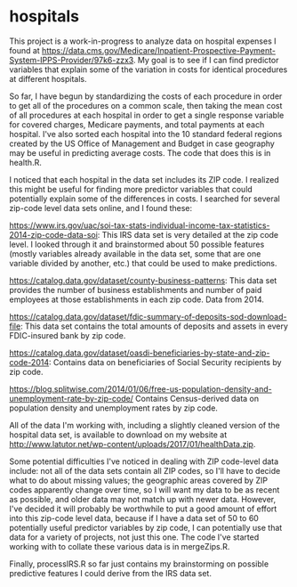 # hospitals

This project is a work-in-progress to analyze data on hospital expenses I found at https://data.cms.gov/Medicare/Inpatient-Prospective-Payment-System-IPPS-Provider/97k6-zzx3. My goal is to see if I can find predictor variables that explain some of the variation in costs for identical procedures at different hospitals.

So far, I have begun by standardizing the costs of each procedure in order to get all of the procedures on a common scale, then taking the mean cost of all procedures at each hospital in order to get a single response variable for covered charges, Medicare payments, and total payments at each hospital. I've also sorted each hospital into the 10 standard federal regions created by the US Office of Management and Budget in case geography may be useful in predicting average costs. The code that does this is in health.R. 

I noticed that each hospital in the data set includes its ZIP code. I realized this might be useful for finding more predictor variables that could potentially explain some of the differences in costs. I searched for several zip-code level data sets online, and I found these:

https://www.irs.gov/uac/soi-tax-stats-individual-income-tax-statistics-2014-zip-code-data-soi: This IRS data set is very detailed at the zip code level. I looked through it and brainstormed about 50 possible features (mostly variables already available in the data set, some that are one variable divided by another, etc.) that could be used to make predictions.

https://catalog.data.gov/dataset/county-business-patterns: This data set provides the number of business establishments and number of paid employees at those establishments in each zip code. Data from 2014.

https://catalog.data.gov/dataset/fdic-summary-of-deposits-sod-download-file: This data set contains the total amounts of deposits and assets in every FDIC-insured bank by zip code.

https://catalog.data.gov/dataset/oasdi-beneficiaries-by-state-and-zip-code-2014: Contains data on beneficiaries of Social Security recipients by zip code.

https://blog.splitwise.com/2014/01/06/free-us-population-density-and-unemployment-rate-by-zip-code/ Contains Census-derived data on population density and unemployment rates by zip code.

All of the data I'm working with, including a slightly cleaned version of the hospital data set, is available to download on my website at http://www.latutor.net/wp-content/uploads/2017/01/healthData.zip.

Some potential difficulties I've noticed in dealing with ZIP code-level data include: not all of the data sets contain all ZIP codes, so I'll have to decide what to do about missing values; the geographic areas covered by ZIP codes apparently change over time, so I will want my data to be as recent as possible, and older data may not match up with newer data. However, I've decided it will probably be worthwhile to put a good amount of effort into this zip-code level data, because if I have a data set of 50 to 60 potentially useful predictor variables by zip code, I can potentially use that data for a variety of projects, not just this one. The code I've started working with to collate these various data is in mergeZips.R.

Finally, processIRS.R so far just contains my brainstorming on possible predictive features I could derive from the IRS data set.
